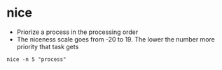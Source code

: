 # nice

- Priorize a process in the processing order
- The niceness scale goes from -20 to 19. The lower the number more priority that task gets

```shell
nice -n 5 "process"
```
